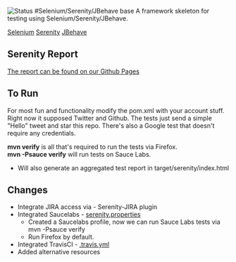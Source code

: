 ![Status](https://travis-ci.org/marek5050/selenium-serenity-jbehave-base.svg)
#Selenium/Serenity/JBehave base
A framework skeleton for testing using Selenium/Serenity/JBehave.

[Selenium](http://www.seleniumhq.org/docs/index.jsp)
[Serenity](http://thucydides.info/docs/serenity-staging/)
[JBehave](http://jbehave.org/)

## Serenity Report
[The report can be found on our Github Pages](http://marek5050.github.io/static/serenity/index.html)

## To Run
For most fun and functionality modify the pom.xml with your account stuff. Right now it supposed Twitter and Github.
The tests just send a simple "Hello" tweet and star this repo. There's also a Google test that doesn't require
any credentials.

__mvn verify__  is all that's required to run the tests via Firefox.  
__mvn -Psauce verify__ will run tests on Sauce Labs.  


* Will also generate an aggregated test report in target/serenity/index.html

## Changes
+ Integrate JIRA access via - Serenity-JIRA plugin
+ Integrated Saucelabs - [serenity.properties](https://github.com/marek5050/selenium-serenity-jbehave-base/blob/master/serenity.properties)  
    + Created a Saucelabs profile, now we can run Sauce Labs tests via mvn -Psauce verify
    + Run Firefox by default.
+ Integrated TravisCI - [.travis.yml](https://github.com/marek5050/selenium-serenity-jbehave-base/blob/master/.travis.yml)
+ Added alternative resources 
